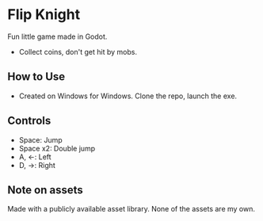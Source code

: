 # Flip Knight
Fun little game made in Godot. 
- Collect coins, don't get hit by mobs.
  
## How to Use
- Created on Windows for Windows. Clone the repo, launch the exe.
## Controls
- Space: Jump
- Space x2: Double jump
- A, <-: Left
- D, ->: Right

## Note on assets
Made with a publicly available asset library. None of the assets are my own.
